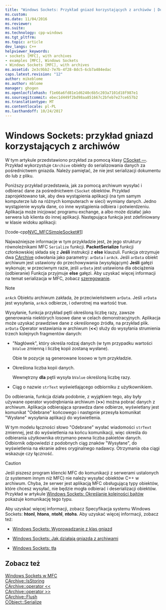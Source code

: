 ```yaml
---
title: "Windows Sockets: Przykład gniazd korzystających z archiwów | Dokumentacja firmy Microsoft"
ms.custom: 
ms.date: 11/04/2016
ms.reviewer: 
ms.suite: 
ms.technology: cpp-windows
ms.tgt_pltfrm: 
ms.topic: article
dev_langs: C++
helpviewer_keywords:
- sockets [MFC], with archives
- examples [MFC], Windows Sockets
- Windows Sockets [MFC], with archives
ms.assetid: 2e3c9bb2-7e7b-4f28-8dc5-6cb7a484edac
caps.latest.revision: "12"
author: mikeblome
ms.author: mblome
manager: ghogen
ms.openlocfilehash: f1e66a6fd81e1d6240c6b5c203a7101d18f987e1
ms.sourcegitcommit: ebec1d449f2bd98aa851667c2bfeb7e27ce657b2
ms.translationtype: MT
ms.contentlocale: pl-PL
ms.lasthandoff: 10/24/2017
---
```

# <a name="windows-sockets-example-of-sockets-using-archives"></a>Windows Sockets: przykład gniazd korzystających z archiwów
W tym artykule przedstawiono przykład za pomocą klasy [CSocket —](../mfc/reference/csocket-class.md). Przykład wykorzystuje `CArchive` obiekty do serializowania danych za pośrednictwem gniazda. Należy pamiętać, że nie jest serializacji dokumentu do lub z pliku.  
  
 Poniższy przykład przedstawia, jak za pomocą archiwum wysyłać i odbierać dane za pośrednictwem `CSocket` obiektów. Przykład zaprojektowano tak, aby dwa wystąpienia aplikacji (na tym samym komputerze lub na różnych komputerach w sieci) wymiany danych. Jedno wystąpienie wysyła dane, co inne wystąpienia odbiera i potwierdzeniu. Aplikacja może inicjować programu exchange, a albo może działać jako serwera lub klienta do innej aplikacji. Następująca funkcja jest zdefiniowany w klasie widoku aplikacji:  
  
 [!code-cpp[NVC_MFCSimpleSocket#1](../mfc/codesnippet/cpp/windows-sockets-example-of-sockets-using-archives_1.cpp)]  
  
 Najważniejsze informacje w tym przykładzie jest, że jego struktury równoleżnikami MFC `Serialize` funkcji. **PacketSerialize** funkcji członkowskiej składa się z **Jeśli** instrukcji z **else** klauzuli. Funkcja otrzymuje dwa [CArchive](../mfc/reference/carchive-class.md) odwołania jako parametry: `arData` i `arAck`. Jeśli `arData` obiekt archiwum jest ustawiony do przechowywania (wysyłającym) **Jeśli** gałęzi wykonuje; w przeciwnym razie, jeśli `arData` jest ustawiona dla obciążenia (odbieranie) Funkcja przyjmuje **else** gałęzi. Aby uzyskać więcej informacji na temat serializacja w MFC, zobacz [szeregowanie](../mfc/how-to-make-a-type-safe-collection.md).  
  
> [!NOTE]
>  `arAck` Obiektu archiwum zakłada, że przeciwieństwem `arData`. Jeśli `arData` jest wysyłania, `arAck` odbierze, i odwrotnej ma wartość true.  
  
 Wysyłanie, funkcja przykład pętli określoną liczbę razy, zawsze generowania niektórych losowe dane w celach demonstracyjnych. Aplikacja może uzyskać prawdziwe dane z określonego źródła, na przykład plik. `arData` Operator wstawiania w archiwum (**<<**) służy do wysyłania strumienia trzech kolejnych fragmentów danych:  
  
-   "Nagłówek", który określa rodzaj danych (w tym przypadku wartości `bValue` zmienną i liczbę kopii zostaną wysłane).  
  
     Obie te pozycje są generowane losowo w tym przykładzie.  
  
-   Określona liczba kopii danych.  
  
     Wewnętrzny **dla** pętli wysyła `bValue` określoną liczbę razy.  
  
-   Ciąg o nazwie `strText` wyświetlającego odbiorniku z użytkownikiem.  
  
 Do odbierania, funkcja działa podobnie, z wyjątkiem tego, aby były używane operator wyodrębniania archiwum (**>>**) można pobrać danych z archiwum. Aplikacja odbierająca sprawdza dane odbierze, wyświetlany jest komunikat "Odebrane" końcowego i następnie przesyła komunikat "Wysłane" wysyłania aplikacji do wyświetlenia.  
  
 W tym modelu łączności słowo "Odebrane" wysłać wiadomości `strText` zmiennej, jest do wyświetlenia na końcu komunikacji, więc określa do odbierania użytkownika otrzymano pewna liczba pakietów danych. Odbiornik odpowiedzi z podobnych ciąg znaków "Wysyłane", do wyświetlenia na ekranie adres oryginalnego nadawcy. Otrzymania oba ciągi wskazuje czy łączność.  
  
> [!CAUTION]
>  Jeśli piszesz program kliencki MFC do komunikacji z serwerami ustalonych (z systemem innym niż MFC) nie należy wysyłać obiektów C++ w archiwum. Chyba, że serwer jest aplikacją MFC obsługującą typy obiektów, które chcesz wysyłać, nie będzie mogła odbierać i deserializacji obiektów. Przykład w artykule [Windows Sockets: Określanie kolejności bajtów](../mfc/windows-sockets-byte-ordering.md) pokazuje komunikację tego typu.  
  
 Aby uzyskać więcej informacji, zobacz Specyfikacja systemu Windows Sockets: **htonl**, **htons**, **ntohl**, **ntohs**. Aby uzyskać więcej informacji, zobacz też:  
  
-   [Windows Sockets: Wyprowadzanie z klas gniazd](../mfc/windows-sockets-deriving-from-socket-classes.md)  
  
-   [Windows Sockets: Jak działają gniazda z archiwami](../mfc/windows-sockets-how-sockets-with-archives-work.md)  
  
-   [Windows Sockets: tła](../mfc/windows-sockets-background.md)  
  
## <a name="see-also"></a>Zobacz też  
 [Windows Sockets w MFC](../mfc/windows-sockets-in-mfc.md)   
 [CArchive::IsStoring](../mfc/reference/carchive-class.md#isstoring)   
 [CArchive::operator <<](../mfc/reference/carchive-class.md#operator_lt_lt)   
 [CArchive::operator >>](../mfc/reference/carchive-class.md#operator_lt_lt)   
 [CArchive::Flush](../mfc/reference/carchive-class.md#flush)   
 [CObject::Serialize](../mfc/reference/cobject-class.md#serialize)

